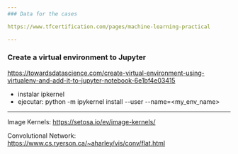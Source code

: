 ```yaml
---
### Data for the cases

https://www.tfcertification.com/pages/machine-learning-practical

---
```

### Create a virtual environment to Jupyter
https://towardsdatascience.com/create-virtual-environment-using-virtualenv-and-add-it-to-jupyter-notebook-6e1bf4e03415

- instalar ipkernel
- ejecutar: python -m ipykernel install --user --name=<my_env_name>

---

Image Kernels:
https://setosa.io/ev/image-kernels/

Convolutional Network:
https://www.cs.ryerson.ca/~aharley/vis/conv/flat.html